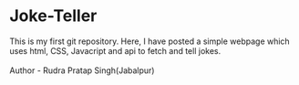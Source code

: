 # Joke-Teller
This is my first git repository. Here, I have posted a simple webpage which uses html, CSS, Javacript and api to fetch and tell jokes.\
<br>
Author - Rudra Pratap Singh(Jabalpur)
